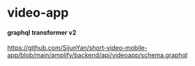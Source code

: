 # video-app

#### graphql transformer v2
https://github.com/SijunYan/short-video-mobile-app/blob/main/amplify/backend/api/videoapp/schema.graphql
